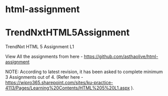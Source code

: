 # html-assignment
# TrendNxtHTML5Assignment
TrendNxt HTML 5 Assignment L1

View All the assignments from here - https://github.com/asthaolive/html-assignment

NOTE: According to latest revision, it has been asked to complete minimum 3 Assignments out of 4.
(Refer here - https://wipro365.sharepoint.com/sites/ku-practice-4113/Pages/Learning%20Contents/HTML%205%20L1.aspx ).
